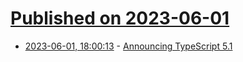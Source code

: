 # [Published on 2023-06-01](index.md)

* [2023-06-01, 18:00:13](https://lobste.rs/s/ge6afc/announcing_typescript_5_1) - [Announcing TypeScript 5.1](https://devblogs.microsoft.com/typescript/announcing-typescript-5-1/)
